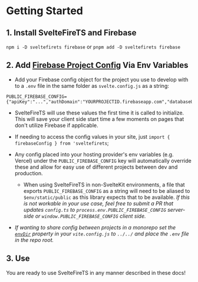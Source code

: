 # Getting Started

## 1. Install SvelteFireTS and Firebase
`npm i -D sveltefirets firebase` or `pnpm add -D sveltefirets firebase`

## 2. Add [Firebase Project Config](https://firebase.google.com/docs/web/learn-more#config-object) Via Env Variables

- Add your Firebase config object for the project you use to develop with to a `.env` file in the same folder as `svelte.config.js` as a string:

```
PUBLIC_FIREBASE_CONFIG={"apiKey":"...","authDomain":"YOURPROJECTID.firebaseapp.com","databaseURL":"https://YOURPROJECTID.firebaseio.com","projectId":"YOURPROJECTID","storageBucket":"YOURPROJECTID.appspot.com","messagingSenderId":"...","appId":"...","measurementId":"..."}
```

- SvelteFireTS will use these values the first time it is called to initialize. This will save your client side start time a few moments on pages that don't utilize Firebase if applicable. 

- If needing to access the config values in your site, just `import { firebaseConfig } from 'sveltefirets`;

- Any config placed into your hosting provider's env variables (e.g. Vercel) under the `PUBLIC_FIREBASE_CONFIG` key will automatically override these and allow for easy use of different projects between dev and production.

  - When using SvelteFireTS in non-SvelteKit environments, a file that exports `PUBLIC_FIREBASE_CONFIG` as a string will need to be aliased to `$env/static/public` as this library expects that to be available. *If this is not workable in your use case, feel free to submit a PR that updates `config.ts` to `process.env.PUBLIC_FIREBASE_CONFIG` server-side or `window.PUBLIC_FIREBASE_CONFIG` client side.*

- *If wanting to share config between projects in a monorepo set the [`envDir`](https://vitejs.dev/config/#envdir) property in your `vite.config.js` to `../../` and place the `.env` file in the repo root.*


## 3. Use

You are ready to use SvelteFireTS in any manner described in these docs!
